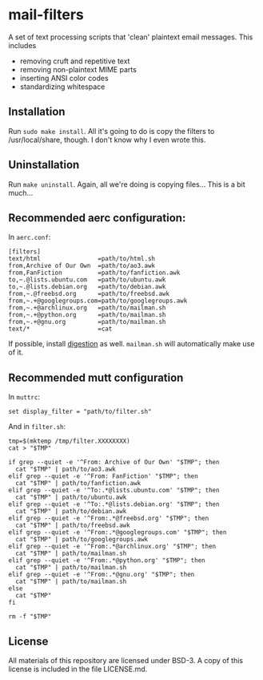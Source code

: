 # mail-filters

A set of text processing scripts that 'clean' plaintext email messages. This includes

 + removing cruft and repetitive text
 + removing non-plaintext MIME parts
 + inserting ANSI color codes
 + standardizing whitespace



## Installation

Run `sudo make install`. All it's going to do is copy the filters to /usr/local/share, though. I don't know why I even wrote this.



## Uninstallation

Run `make uninstall`. Again, all we're doing is copying files... This is a bit much...



## Recommended aerc configuration:

In `aerc.conf`:

```
[filters]
text/html                =path/to/html.sh
from,Archive of Our Own  =path/to/ao3.awk
from,FanFiction          =path/to/fanfiction.awk
to,~.@lists.ubuntu.com   =path/to/ubuntu.awk
to,~.@lists.debian.org   =path/to/debian.awk
from,~.@freebsd.org      =path/to/freebsd.awk
from,~.+@googlegroups.com=path/to/googlegroups.awk
from,~.+@archlinux.org   =path/to/mailman.sh
from,~.+@python.org      =path/to/mailman.sh
from,~.+@gnu.org         =path/to/mailman.sh
text/*                   =cat
```

If possible, install [digestion](https://git.dominic-ricottone.com/digestion) as well. `mailman.sh` will automatically make use of it.


## Recommended mutt configuration

In `muttrc`:

```
set display_filter = "path/to/filter.sh"
```

And in `filter.sh`:

```
tmp=$(mktemp /tmp/filter.XXXXXXXX)
cat > "$TMP"

if grep --quiet -e '^From: Archive of Our Own' "$TMP"; then
  cat "$TMP" | path/to/ao3.awk
elif grep --quiet -e '^From: FanFiction' "$TMP"; then
  cat "$TMP" | path/to/fanfiction.awk
elif grep --quiet -e '^To:.*@lists.ubuntu.com' "$TMP"; then
  cat "$TMP" | path/to/ubuntu.awk
elif grep --quiet -e '^To:.*@lists.debian.org' "$TMP"; then
  cat "$TMP" | path/to/debian.awk
elif grep --quiet -e '^From:.*@freebsd.org' "$TMP"; then
  cat "$TMP" | path/to/freebsd.awk
elif grep --quiet -e '^From:.*@googlegroups.com' "$TMP"; then
  cat "$TMP" | path/to/googlegroups.awk
elif grep --quiet -e '^From:.*@archlinux.org' "$TMP"; then
  cat "$TMP" | path/to/mailman.sh
elif grep --quiet -e '^From:.*@python.org' "$TMP"; then
  cat "$TMP" | path/to/mailman.sh
elif grep --quiet -e '^From:.*@gnu.org' "$TMP"; then
  cat "$TMP" | path/to/mailman.sh
else
  cat "$TMP"
fi

rm -f "$TMP"
```



## License

All materials of this repository are licensed under BSD-3. A copy of this license is included in the file LICENSE.md.


